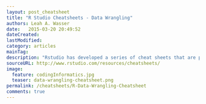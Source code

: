 ```yaml
---
layout: post_cheatsheet
title: "R Studio Cheatsheets - Data Wrangling"
authors: Leah A. Wasser
date:   2015-03-20 20:49:52
dateCreated:   
lastModified:  
category: articles
mainTag: 
description: "Rstudio has developed a series of cheat sheets that are pretty nice. My favorite is the data wrangling cheat sheet!"
sourceURL: http://www.rstudio.com/resources/cheatsheets/
image: 
  feature: codingInformatics.jpg
  teaser: data-wrangling-cheatsheet.png
permalink: /cheatsheets/R-Data-Wrangling-Cheatsheet
comments: true
---
```



